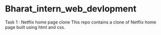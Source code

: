 # Bharat_intern_web_devlopment
 Task 1 : Netflix home page clone
This repo contains a clone of Netflix home page built using html and css.
